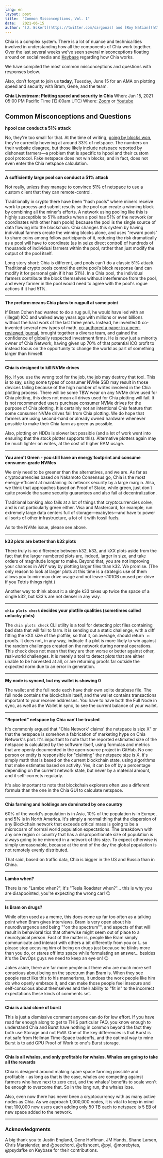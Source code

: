 ```yaml
---
lang: en
layout: post
title:  "Common Misconceptions, Vol. 1"
date:   2021-06-15
author: "[J. Eckert](https://twitter.com/sargonas) and [Roy Natian](https://www.linkedin.com/in/roynatian)"
---
```


Chia is a complex system. There is a lot of nuance and technicalities involved in understanding how all the components of Chia work together. Over the last several weeks we’ve seen several misconceptions floating around on social media and [Keybase](https://keybase.io/team/chia_network.public) regarding how Chia works.

We have compiled the most common misconceptions and questions with responses below.

Also, don’t forget to join us **today**, Tuesday, June 15 for an AMA on plotting speed and security with Bram, Gene, and the team.

**Chia Livestream: Plotting speed and security in Chia**
When: Jun 15, 2021 05:00 PM Pacific Time (12:00am UTC)
Where: [Zoom](https://chia-net.zoom.us/j/89843076167) or [Youtube](https://www.youtube.com/channel/UChFkJ3OAUvnHZdiQISWdWPA)

## Common Misconceptions and Questions

**hpool can conduct a 51% attack**

No, they're too small for that. At the time of writing, [going by blocks won](https://www.chiaexplorer.com/charts/topFarmers), they're currently hovering at around 33% of netspace. The numbers on their website disagree, but those likely include netspace reported by dishonest farmers—a problem that is specific to hpool and their custom pool protocol. Fake netspace does not win blocks, and in fact, does not even enter the Chia netspace calculation.

---

**A sufficiently large pool can conduct a 51% attack**

Not really, unless they manage to convince 51% of netspace to use a custom client that they can remote-control.

Traditionally in crypto there have been "hash pools" where miners receive work to process and submit results so the pool can create a winning block by combining all the miner's efforts. A network using pooling like this is highly susceptible to 51% attacks when a pool has 51% of the network (or coordinates with other hash pools) because the pool is the single source of data flowing into the blockchain. Chia changes this system by having individual farmers create the winning blocks alone, and uses "reward pools" to share coins among fellow participants of it, reducing the risk dramatically as a pool will have to coordinate (as in seize direct control) of hundreds of thousands of individual farmers within the pool, rather than just modify the output of the pool itself.

Long story short: Chia is different, and pools can't do a classic 51% attack. Traditional crypto pools control the entire pool's block response (and can modify it for personal gain if it has 51%). In a Chia pool, the individual farmers contribute the block themselves without interference from the pool, and every farmer in the pool would need to agree with the pool's rogue actions if it had 51%.

---

**The prefarm means Chia plans to rugpull at some point**

If Bram Cohen had wanted to do a rug pull, he would have led with an (illegal) ICO and walked away years ago with millions or even billions without the hard work of the last three years. Instead, he invented & co-invented several new types of math, [co-authored a paper in a peer-reviewed journal](https://link.springer.com/chapter/10.1007/978-3-319-70697-9_13), brought together a diverse team, and gained the confidence of globally respected investment firms. He is now just a minority owner of Chia Network, having given up 70% of that potential ICO profit to instead focus on the opportunity to change the world as part of something larger than himself.

---

**Chia is designed to kill NVMe drives**

[No](https://twitter.com/bramcohen/status/1393991791590838277). If you use the wrong tool for the job, the job may destroy that tool. This is to say, using some types of consumer NVMe SSD may result in those devices failing because of the high number of writes involved in the Chia plotting process. There will be some TBW wear on any NVMe drive used for Chia plotting, this does not mean all drives used for Chia plotting will fail. It is not recommended users purchase consumer NVMe drives for the purpose of Chia plotting. It is certainly not an intentional Chia feature that some consumer NVMe drives fail from Chia plotting. We do hope that farmers are using second-hand or already owned hardware whenever possible to make their Chia farm as green as possible.

Also, plotting on HDDs is slower but possible (and a lot of work went into ensuring that the stock plotter supports this). Alternative plotters again may be much lighter on writes, at the cost of higher RAM usage.

---

**You aren't Green - you still have an energy footprint and consume consumer-grade NVMes**

We only need to be greener than the alternatives, and we are. As far as cryptocurrencies based on Nakamoto Consensus go, Chia is the most energy-efficient at maintaining its network security by a large margin. Also, we think that approaches based on Proof of Stake, while green, just don't quite provide the same security guarantees and also fail at decentralization.

Traditional banking also fails at a lot of things that cryptocurrencies solve, and is not particularly green either. Visa and Mastercard, for example, run extremely large data centers full of storage—exabytes—and have to power all sorts of other infrastructure, a lot of it with fossil fuels.

As to the NVMe issue, please see above.

---

**k33 plots are better than k32 plots**

There truly is no difference between k32, k33, and kXX plots aside from the fact that the larger numbered plots are, indeed, larger in size, and take orders of magnitude longer to make. Beyond that, you are not improving your chances in ANY way by plotting larger files than k32. We promise. (The only reason to look at larger plots at this time is a strategic use of them allows you to min-max drive usage and not leave <101GB unused per drive if you Tetris things right.)

Another way to think about it: a single k33 takes up twice the space of a single k32, but k33's are not denser in any way.

---

**`chia plots check` decides your plotfile qualities (sometimes called unlucky plots)**

The `chia plots check` CLI utility is a tool for detecting plot files containing bad data that will fail to farm. It is sending out a static challenge, with a diff fitting the kXX size of the plotfile, so that it, on average, should return `-n` proofs. It does not, in any way, indicate if a plot is more likely to win against the random challenges created on the network during normal operations. This check does not mean that they are then worse or better against other, real-world challenges. It is merely a tool to detect plots that are either unable to be harvested at all, or are returning proofs far outside the expected norm due to an error in generation.

---

**My node is synced, but my wallet is showing 0**

The wallet and the full node each have their own sqlite database file.  The full node contains the blockchain itself, and the wallet contains transactions important to your receive addresses. You have to have both the Full Node in sync, as well as the Wallet in sync, to see the current balance of your wallet.

---

**"Reported" netspace by Chia can't be trusted**

It's commonly argued that "Chia Network' claims' the netspace is size X" or that the netspace is somehow a fabrication of marketing hype on Chia Network's part. It's important to note that the reported estimated size of the netspace is calculated by the software itself, using formulas and metrics that are openly documented in the open-source project in GitHub. No one person or entity is responsible for "claiming" the netspace size is X, it's simply math that is based on the current blockchain state, using algorithms that make estimates based on activity. Yes, it can be off by a percentage depending on the current network state, but never by a material amount, and it self-corrects regularly.

It's also important to note that blockchain explorers often use a different formula than the one in the Chia GUI to calculate netspace.

---

**Chia farming and holdings are dominated by one country**

60% of the world's population is in Asia, 10% of the population is in Europe, and 5% is in North America. It's simply a normal thing that the dispersion of any Blockchain network that exceeds critical mass is going to be a microcosm of normal world population expectations. The breakdown with any one region or country that has a disproportionate size of population is always going to be mirrored in a network of this size. To expect otherwise is simply unreasonable, because at the end of the day the global population is not remotely evenly distributed.

That said, based on traffic data, Chia is bigger in the US and Russia than in China.

---

**Lambo when?**

There is no "Lambo when?", it's "Tesla Roadster when?"... this is why you are disappointed, you're expecting the wrong car! 😉

---

**Is Bram on drugs?**

While often used as a meme, this does come up far too often as a talking point when Bram gives interviews. Bram is very open about his neurodivergence and being ""on the spectrum"", and aspects of that will result in behavioral tics that otherwise might seem out of place to a neurotypical person. Fact of the matter is, people like Bram simply communicate and interact with others a bit differently from you or I...so please stop accusing him of being on drugs just because he blinks more than you do, or stares off into space while formulating an answer... besides it's the DevOps guys we need to keep an eye on! 😉

Jokes aside, there are far more people out there who are much more self conscious about being on the spectrum than Bram is. When they see people react like this to his mannerisms, it undoes the work people like him do who openly embrace it, and can make those people feel insecure and self-conscious about themselves and their ability to "fit in" to the incorrect expectations these kinds of comments set.

---

**Chia is a bad clone of burst**

This is just a dismissive comment anyone can do for low effort. If you have read far enough along to get to THIS particular FAQ, you know enough to understand Chia and Burst have nothing in common beyond the fact they both use Storage and not PoW. One of the key differences is that Burst is not safe from Hellman Time-Space tradeoffs, and the optimal way to mine Burst is to add GPU Proof of Work to one's Burst storage.

---

**Chia is all whales, and only profitable for whales. Whales are going to take all the rewards**

Chia is designed around making spare space farming possible and profitable - as long as that is the case, whales are competing against farmers who have next to zero cost, and the whales' benefits to scale won't be enough to overcome that. So in the long run, the whales lose.

Also, even now there has never been a cryptocurrency with as many active nodes as Chia. As we approach 1,000,000 nodes, it is vital to keep in mind that 100,000 new users each adding only 50 TB each to netspace is 5 EB of new space added to the network.

---

### Acknowledgments
A big thank you to Justin England, Gene Hoffman, JM Hands, Shane Larsen, Chris Marslender, and @beechord, @efishcent, @pyl, @morebytes, @psydafke on Keybase for their contributions.
